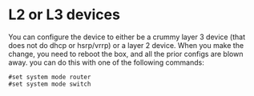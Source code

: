 # L2 or L3 devices
You can configure the device to either be a crummy layer 3 device (that does not do dhcp or hsrp/vrrp) or a layer 2 device.  When you make the change, you need to reboot the box, and all the prior configs are blown away.  you can do this with one of the following commands:

```
#set system mode router
#set system mode switch
```
